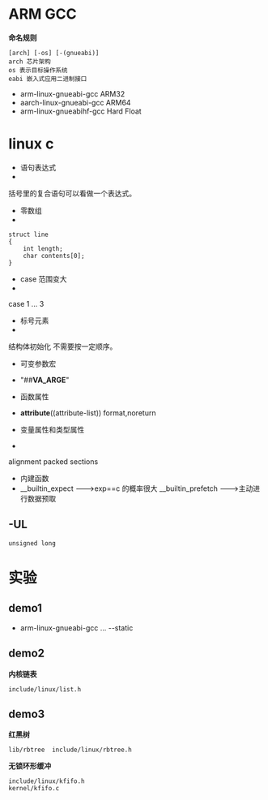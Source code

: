 # ARM GCC #
**命名规则**

    [arch] [-os] [-(gnueabi)]
    arch 芯片架构
    os 表示目标操作系统
    eabi 嵌入式应用二进制接口

- arm-linux-gnueabi-gcc ARM32
- aarch-linux-gnueabi-gcc ARM64
- arm-linux-gnueabihf-gcc Hard Float

# linux c #

- 语句表达式
- 
括号里的复合语句可以看做一个表达式。

- 零数组
- 

	struct line
	{
		int length;
		char contents[0];
	}

- case 范围变大
- 
case 1 ... 3

- 标号元素
- 
结构体初始化 不需要按一定顺序。

- 可变参数宏
- 
    "##__VA_ARGE__"

- 函数属性
- 
    __attribute__((attribute-list))
    format,noreturn

- 变量属性和类型属性
- 
alignment
packed
sections

- 内建函数
- 
    __builtin_expect   --->exp==c 的概率很大
    __builtin_prefetch --->主动进行数据预取

-UL
-
    unsigned long

# 实验 #

## demo1 ##

- arm-linux-gnueabi-gcc ...  --static

## demo2 ##

**内核链表**


	include/linux/list.h

## demo3 ##

**红黑树**

	lib/rbtree  include/linux/rbtree.h

**无锁环形缓冲**

	include/linux/kfifo.h
	kernel/kfifo.c

	





